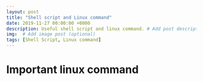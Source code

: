 ```yaml
---
layout: post
title: "Shell script and Linux command"
date: 2019-11-27 00:00:00 +0000
description: Useful shell script and linux command. # Add post description (optional)
img:  # Add image post (optional)
tags: [Shell Script, Linux command]
---
```

# Important linux command
